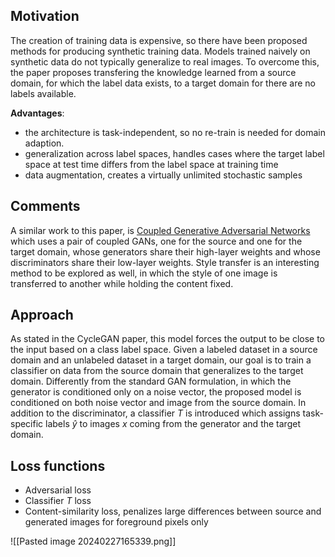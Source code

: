 ## Motivation
The creation of training data is expensive, so there have been proposed methods for producing synthetic training data. Models trained naively on synthetic data do not typically generalize to real images. To overcome this, the paper proposes transfering the knowledge learned from a source domain, for which the label data exists, to a target domain for there are no labels available.

**Advantages**:
- the architecture is task-independent, so no re-train is needed for domain adaption.
- generalization across label spaces, handles cases where the target label space at test time differs from the label space at training time
- data augmentation, creates a virtually unlimited stochastic samples
## Comments
A similar work to this paper, is [Coupled Generative Adversarial Networks](https://arxiv.org/pdf/1606.07536.pdf) which uses a pair of coupled GANs, one for the source and one for the target domain, whose generators share their high-layer weights and whose discriminators share their low-layer weights.
Style transfer is an interesting method to be explored as well, in which the style of one image is transferred to another while holding the content fixed.
## Approach
As stated in the CycleGAN paper, this model forces the output to be close to the input based on a class label space.
Given a labeled dataset in a source domain and an unlabeled dataset in a target domain, our goal is to train a classifier on data from the source domain that generalizes to the target domain.
Differently from the standard GAN formulation, in which the generator is conditioned only on a noise vector, the proposed model is conditioned on both noise vector and image from the source domain.
In addition to the discriminator, a classifier $T$ is introduced which assigns task-specific labels $\hat{y}$ to images $x$ coming from the generator and the target domain.
## Loss functions
- Adversarial loss
- Classifier $T$ loss
- Content-similarity loss, penalizes large differences between source and generated images for foreground pixels only

![[Pasted image 20240227165339.png]]
